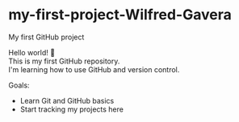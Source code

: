 # my-first-project-Wilfred-Gavera
My first GitHub project

Hello world! 👋  
This is my first GitHub repository.  
I'm learning how to use GitHub and version control.

Goals:
- Learn Git and GitHub basics
- Start tracking my projects here

